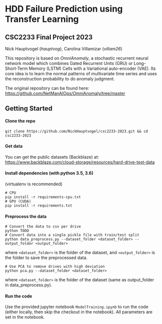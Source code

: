 # HDD Failure Prediction using Transfer Learning

## CSC2233 Final Project 2023
Nick Hauptvogel (*hauptvog*), Carolina Villamizar (*villam26*)



This repository is based on *OmniAnomaly*, a stochastic recurrent neural network model which combines Gated Recurrent Units (GRU) or Long-Short-Term Memory (LSTM) Cells with a Variational auto-encoder (VAE). Its core idea is to learn the normal patterns of multivariate time series and uses the reconstruction probability to do anomaly judgment.

The original repository can be found here: https://github.com/NetManAIOps/OmniAnomaly/tree/master


## Getting Started

#### Clone the repo

```
git clone https://github.com/NickHauptvogel/csc2233-2023.git && cd csc2233-2023
```

#### Get data

You can get the public datasets (Backblaze) at: https://www.backblaze.com/cloud-storage/resources/hard-drive-test-data

#### Install dependencies (with python 3.5, 3.6) 

(virtualenv is recommended)

```shell
# CPU
pip install -r requirements-cpu.txt
# GPU (CUDA)
pip install -r requirements.txt
```

#### Preprocess the data

```shell
# Convert the data to csv per drive
python TODO
# Convert data into a single pickle file with train/test split
python data_preprocess.py --dataset_folder <dataset_folder> --output_folder <output_folder>
```

where `<dataset_folder>` is the folder of the dataset, and `<output_folder>` is the folder to save the preprocessed data.

```shell
# Use PCA to remove drives with high deviation 
python pca.py --dataset_folder <dataset_folder>
```

where `<dataset_folder>` is the folder of the dataset (same as output_folder in data_preprocess.py).

#### Run the code

Use the provided jupyter notebook `ModelTraining.ipynb` to run the code (either locally, then skip the checkout in the notebook). 
All parameters are set in the notebook.
